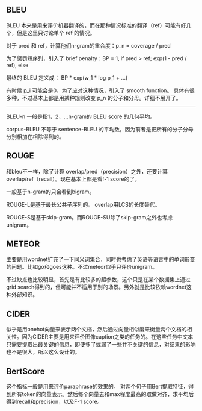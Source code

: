 ## BLEU

BLEU 本来是用来评价机器翻译的，而在那种情况标准的翻译（ref）可能有好几个，但是这里只讨论单个 ref 的情况。

对于 pred 和 ref，计算他们n-gram的重合度：p_n = coverage / pred

为了惩罚短序列，引入了 brief penalty：BP = 1, if pred > ref; exp(1 - pred / ref), else

最终的 BLEU 定义成：
BP * exp(w_1 * log p_1 + ...)

有时候 p_i 可能会是0，为了应对这种情况，引入了 smooth function。
具体有很多种，不过基本上都是用某种规则改变 p_n 的分子和分母。详细不展开了。


---


BLEU-n 一般是指1，2，...n-gram的 BLEU score 的几何平均。

corpus-BLEU 不等于 sentence-BLEU 的平均数，因为前者是把所有的分子分母分别相加在相除得到的。




## ROUGE

和bleu不一样，除了计算 overlap/pred（precision）之外，还要计算 overlap/ref（recall）。现在基本上都是看f-1 score的了。

一般基于n-gram的只会看到bigram。

ROUGE-L是基于最长公共子序列的。 overlap用LCS的长度替代。

ROUGE-S是基于skip-gram。而ROUGE-SU除了skip-gram之外也考虑unigram。


## METEOR

主要是用wordnet扩充了一下同义词集合，同时也考虑了英语等语言中的单词形变的问题。比如go和goes这种。不过meteor似乎只评价unigram。

不过缺点也比较明显，首先是有比较多的超参数，这个只是在某个数据集上通过grid search得到的，但可能并不适用于别的场景。另外就是比较依赖wordnet这种外部知识。

## CIDER

似乎是用onehot向量来表示两个文档，然后通过向量相似度来衡量两个文档的相关性。因为CIDER主要是用来评价图像caption之类的任务的。在这些任务中文本只需要提取出最关键的信息，即便多了或漏了一些并不关键的信息，对结果的影响也不是很大，所以这么设计的。



## BertScore

这个指标一般是用来评价paraphrase的效果的。
对两个句子用Bert提取特征，得到所有token的向量表示。然后每个向量去和max程度最高的取做对齐，求平均后得到recall和precision，以及F-1 score。






